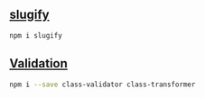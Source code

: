## [slugify](https://www.npmjs.com/package/slugify)

```sh
npm i slugify
```

## [Validation](https://docs.nestjs.com/techniques/validation#using-the-built-in-validationpipe)

```sh
npm i --save class-validator class-transformer
```
